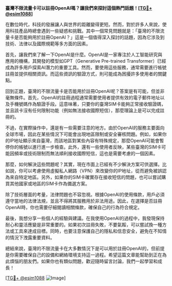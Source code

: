 **臺灣不限流量卡可以註冊OpenAI嗎？讓我們來探討這個熱門話題！[[TG💪+ @esim1088](https://t.me/s/esim1088)]**

在數位時代，科技的發展讓人與世界的距離變得更短。然而，對於許多人來說，使用科技產品時總會遇到一些疑惑和挑戰。其中一個常見問題就是：「臺灣的不限流量卡是否能夠用於註冊OpenAI？」這是一個值得深入探討的話題，因為它涉及到技術、法律以及國際規範等多方面的因素。

首先，讓我們來了解一下OpenAI是什麼。OpenAI是一家專注於人工智能研究與應用的機構，其開發的模型如GPT（Generative Pre-trained Transformer）已經成為許多用戶探索AI潛力的重要工具。然而，要使用這些服務，通常需要進行帳號註冊並提供相關資訊。而這些資訊的驗證方式，則可能成為困擾許多使用者的關鍵點。

回到正題，臺灣的不限流量卡是否能用於註冊OpenAI呢？答案是有可能，但並非毫無條件。首先，OpenAI的註冊過程通常需要使用者提供有效的電子郵件地址以及手機號碼作為驗證手段。這意味著，只要你的臺灣SIM卡能夠正常接收驗證碼，並且該卡沒有任何限制功能（例如無法接收國際短信），那麼理論上是可以完成註冊的。

不過，在實際操作中，還是有一些需要注意的地方。由於OpenAI的服務主要面向全球市場，因此在某些情況下可能會出現地區限制或安全審核問題。例如，如果你的IP地址顯示來自臺灣，而該地區對某些內容有特殊規定，那麼OpenAI可能會暫停你的帳號以進行進一步檢查。此外，還有一些使用者反映，某些臺灣的SIM卡可能因頻率或技術限制而無法順利接收國際短信，這也是需要考慮的一個因素。

那麼，如何解決這些問題呢？其實，現在市面上已經有不少解決方案可供選擇。比如說，你可以考慮使用虛擬私人網路（VPN）來改變你的IP地址，從而避免被誤認為來自特定地區。另外，如果你的SIM卡確實存在接收短信的問題，也可以嘗試購買其他國家或地區的SIM卡作為備選方案。

除了技術層面的考量，法律問題也不容忽視。根據OpenAI的使用條款，用戶必須遵守當地的法律法規，並且不得將其服務用於非法用途。因此，在選擇是否註冊OpenAI時，你也需要仔細閱讀相關條款，確保自己的行為符合規定。

最後，我想分享一些個人的經驗與建議。在我使用OpenAI的過程中，我發現保持耐心和靈活應變是非常重要的。如果初次註冊失敗，不要氣餒，可以嘗試換一種方法或工具來達成目標。同時，也要注意保護自己的隱私和信息安全，避免在不知情的情況下洩露重要資料。

總結來說，臺灣的不限流量卡在大多數情況下是可以用於註冊OpenAI的，但前提是你需要確保自己的設備和網絡環境支持這一過程。希望這篇文章能幫助到正在為此煩惱的朋友們。如果你也有類似問題，歡迎隨時留言討論，我們一起學習和成長！

[[TG💪+ @esim1088](https://t.me/s/esim1088) ![Image](https://i.postimg.cc/4NQfJmqS/Snipaste-2025-05-13-00-14-12.png)]
